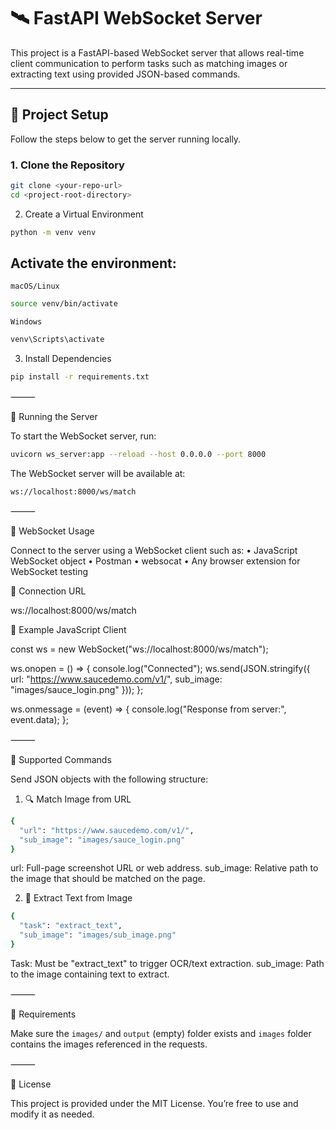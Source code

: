# 🛰️ FastAPI WebSocket Server

This project is a FastAPI-based WebSocket server that allows real-time client communication to perform tasks such as matching images or extracting text using provided JSON-based commands.

---

## 📁 Project Setup

Follow the steps below to get the server running locally.

### 1. Clone the Repository

```bash
git clone <your-repo-url>
cd <project-root-directory>
```

2. Create a Virtual Environment

```bash
python -m venv venv
```

## Activate the environment:

`macOS/Linux`

```bash
source venv/bin/activate
```

`Windows`

```bash
venv\Scripts\activate
```

3. Install Dependencies

```bash
pip install -r requirements.txt
```

⸻

🚀 Running the Server

To start the WebSocket server, run:

```bash
uvicorn ws_server:app --reload --host 0.0.0.0 --port 8000
```

The WebSocket server will be available at:

`ws://localhost:8000/ws/match`

⸻

🔌 WebSocket Usage

Connect to the server using a WebSocket client such as:
• JavaScript WebSocket object
• Postman
• websocat
• Any browser extension for WebSocket testing

🔗 Connection URL

ws://localhost:8000/ws/match

🧠 Example JavaScript Client

const ws = new WebSocket("ws://localhost:8000/ws/match");

ws.onopen = () => {
console.log("Connected");
ws.send(JSON.stringify({
url: "https://www.saucedemo.com/v1/",
sub_image: "images/sauce_login.png"
}));
};

ws.onmessage = (event) => {
console.log("Response from server:", event.data);
};

⸻

🧪 Supported Commands

Send JSON objects with the following structure:

1. 🔍 Match Image from URL

```bash
{
  "url": "https://www.saucedemo.com/v1/",
  "sub_image": "images/sauce_login.png"
}
```

url: Full-page screenshot URL or web address.
sub_image: Relative path to the image that should be matched on the page.

2. 📝 Extract Text from Image

```bash
{
  "task": "extract_text",
  "sub_image": "images/sub_image.png"
}
```

Task: Must be "extract_text" to trigger OCR/text extraction.
sub_image: Path to the image containing text to extract.

⸻

📄 Requirements

Make sure the `images/` and `output` (empty) folder exists and `images` folder contains the images referenced in the requests.

⸻

🧾 License

This project is provided under the MIT License. You’re free to use and modify it as needed.
